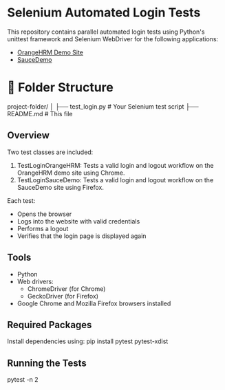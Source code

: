 # Selenium Automated Login Tests

This repository contains  parallel automated login tests using Python's unittest framework and Selenium WebDriver for the following applications:

- [OrangeHRM Demo Site](https://opensource-demo.orangehrmlive.com/)
- [SauceDemo](https://www.saucedemo.com/)

# 📂 Folder Structure

project-folder/
│
├── test_login.py         # Your Selenium test script
├── README.md             # This file


##  Overview

Two test classes are included:

1. TestLoginOrangeHRM: Tests a valid login and logout workflow on the OrangeHRM demo site using Chrome.
2. TestLoginSauceDemo: Tests a valid login and logout workflow on the SauceDemo site using Firefox.

Each test:
- Opens the browser
- Logs into the website with valid credentials
- Performs a logout
- Verifies that the login page is displayed again

##  Tools

- Python 
- Web drivers:
  - ChromeDriver (for Chrome)
  - GeckoDriver (for Firefox)
- Google Chrome and Mozilla Firefox browsers installed

##  Required Packages

Install dependencies using: pip install pytest pytest-xdist

## Running the Tests
pytest -n 2



